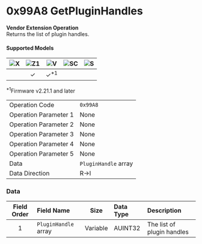 # 0x99A8 GetPluginHandles

**Vendor Extension Operation**  
Returns the list of plugin handles.  

#### Supported Models
| ![X](https://img.shields.io/badge/X-purple) | ![Z1](https://img.shields.io/badge/Z1-blue) | ![V](https://img.shields.io/badge/V-green) | ![SC](https://img.shields.io/badge/SC-orange) | ![S](https://img.shields.io/badge/S-red) |
|:-:|:-:|:-:|:-:|:-:|
|   | ✓ | ✓<sup>\*1</sup> |   |   |

<sup>\*1</sup>Firmware v2.21.1 and later  

| | |
|:--|:--|
| Operation Code | `0x99A8` |
| Operation Parameter 1 | None |
| Operation Parameter 2 | None |
| Operation Parameter 3 | None |
| Operation Parameter 4 | None |
| Operation Parameter 5 | None |
| Data | `PluginHandle` array |
| Data Direction | R->I |

### Data

| Field Order | Field Name | Size | Data Type | Description |
|:-:|:--|:-:|:--|:--|
| 1 | `PluginHandle` array | Variable | AUINT32 | The list of plugin handles |
